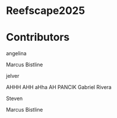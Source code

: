 # Reefscape2025

# Contributors

angelina





Marcus Bistline

jelver

AHHH AHH aHha AH PANCIK
Gabriel Rivera

Steven

Marcus Bistline


